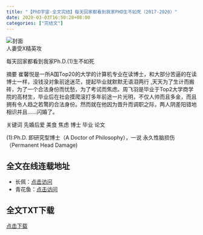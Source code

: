 ```yaml
---
title: "【PhD宇宙·全文完结】每天回家都看到我家PHD生不如死（2017-2020）"
date: 2020-03-03T16:50:28+08:00
categories: ["完结文"]
---
```

![封面](/images/phd.jpeg)  
人妻受X精英攻  


每天回家都看到我家Ph.D.(1)生不如死  

摘要   崔馨悦是一所A国Top20的大学的计算机专业在读博士，和大部分苦逼的在读博士一样，没钱没对象前途迷茫，提起毕业就默默无语泪两行  ,天天为了生计而搬砖，为了一个合法身份而忧愁，为了考试而焦虑。周飞羽是毕业于Top2大学商学院的高材生，毕业后在社会摸爬滚打多年前途一片光明，不仅人帅而且多金，而且拥有令人趋之若鹜的合法身份。然而就在他因为晋升而调职之际，两人阴差阳错地相识并且……闪婚了。  

关键词 先婚后爱 美食 焦虑 博士 毕业 论文  

(1):Ph.D. 即研究型博士（A Doctor of Philosophy），一说 永久性脑损伤（Permanent Head Damage)
  
## 全文在线连载地址

- 长佩：[点击访问](https://www.gongzicp.com/novel-200694.html "长佩专栏")
-  青花鱼：[点击访问](https://allcp.net/forum.php?mod=viewthread&tid=60886&extra= "访问链接")


## 全文TXT下载
[点击下载](/downloads/每天回家都看到我家PhD生不如死（2024最终版）by匿名大黄花鱼.txt)



